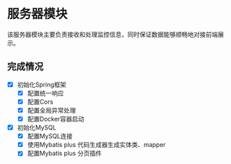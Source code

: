 # 服务器模块
该服务器模块主要负责接收和处理监控信息，同时保证数据能够顺畅地对接前端展示。


## 完成情况
- [x] 初始化Spring框架
  - [x] 配置统一响应
  - [x] 配置Cors
  - [x] 配置全局异常处理
  - [x] 配置Docker容器启动
- [x] 初始化MySQL
  - [x] 配置MySQL连接
  - [x] 使用Mybatis plus 代码生成器生成实体类、mapper
  - [x] 配置Mybatis plus 分页插件
